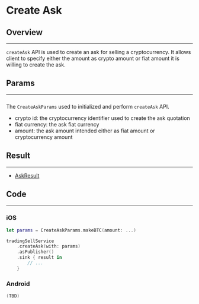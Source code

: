 # Create Ask 

## Overview
---
`createAsk` API is used to create an ask for selling a cryptocurrency. It allows client to specify either the amount as crypto amount or fiat amount it is willing to create the ask.

## Params
---
### 
The `CreateAskParams` used to initialized and perform `createAsk` API.

- crypto id: the cryptocurrency identifier used to create the ask quotation
- fiat currency: the ask fiat currency
- amount: the ask amount intended either as fiat amount or cryptocurrency amount

## Result
---
- [AskResult](AskResult.md)

## Code
---
### iOS
```swift
let params = CreateAskParams.makeBTC(amount: ...)

tradingSellService
    .createAsk(with: params)
    .asPublisher()
    .sink { result in
        // ...
    }
```

### Android
```kotlin
(TBD)
```